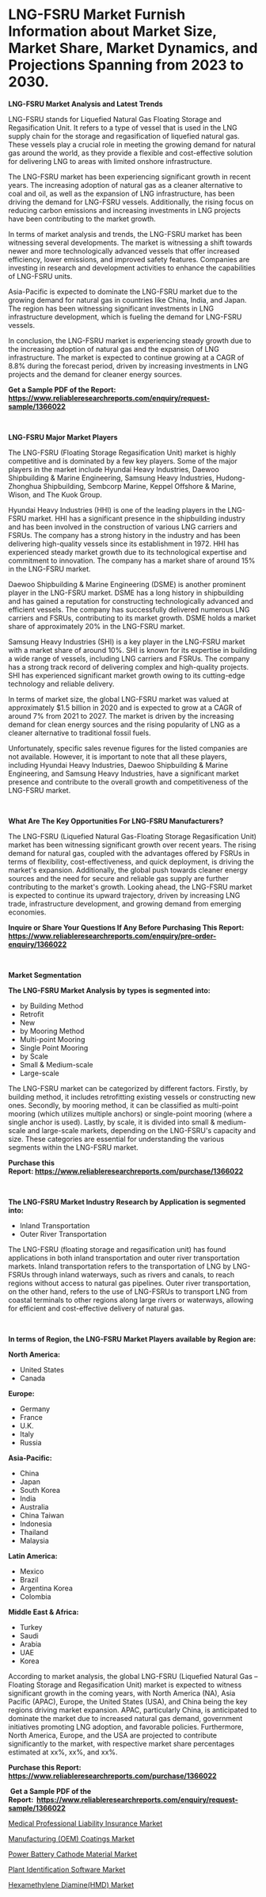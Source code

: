 <p><h1>LNG-FSRU Market Furnish Information about Market Size, Market Share, Market Dynamics, and Projections Spanning from 2023 to 2030.</h1></p><p><strong>LNG-FSRU Market Analysis and Latest Trends</strong></p>
<p><p>LNG-FSRU stands for Liquefied Natural Gas Floating Storage and Regasification Unit. It refers to a type of vessel that is used in the LNG supply chain for the storage and regasification of liquefied natural gas. These vessels play a crucial role in meeting the growing demand for natural gas around the world, as they provide a flexible and cost-effective solution for delivering LNG to areas with limited onshore infrastructure.</p><p>The LNG-FSRU market has been experiencing significant growth in recent years. The increasing adoption of natural gas as a cleaner alternative to coal and oil, as well as the expansion of LNG infrastructure, has been driving the demand for LNG-FSRU vessels. Additionally, the rising focus on reducing carbon emissions and increasing investments in LNG projects have been contributing to the market growth.</p><p>In terms of market analysis and trends, the LNG-FSRU market has been witnessing several developments. The market is witnessing a shift towards newer and more technologically advanced vessels that offer increased efficiency, lower emissions, and improved safety features. Companies are investing in research and development activities to enhance the capabilities of LNG-FSRU units.</p><p>Asia-Pacific is expected to dominate the LNG-FSRU market due to the growing demand for natural gas in countries like China, India, and Japan. The region has been witnessing significant investments in LNG infrastructure development, which is fueling the demand for LNG-FSRU vessels.</p><p>In conclusion, the LNG-FSRU market is experiencing steady growth due to the increasing adoption of natural gas and the expansion of LNG infrastructure. The market is expected to continue growing at a CAGR of 8.8% during the forecast period, driven by increasing investments in LNG projects and the demand for cleaner energy sources.</p></p>
<p><strong>Get a Sample PDF of the Report:&nbsp; <a href="https://www.reliableresearchreports.com/enquiry/request-sample/1366022">https://www.reliableresearchreports.com/enquiry/request-sample/1366022</a></strong></p>
<p>&nbsp;</p>
<p><strong>LNG-FSRU Major Market Players</strong></p>
<p><p>The LNG-FSRU (Floating Storage Regasification Unit) market is highly competitive and is dominated by a few key players. Some of the major players in the market include Hyundai Heavy Industries, Daewoo Shipbuilding & Marine Engineering, Samsung Heavy Industries, Hudong-Zhonghua Shipbuilding, Sembcorp Marine, Keppel Offshore & Marine, Wison, and The Kuok Group.</p><p>Hyundai Heavy Industries (HHI) is one of the leading players in the LNG-FSRU market. HHI has a significant presence in the shipbuilding industry and has been involved in the construction of various LNG carriers and FSRUs. The company has a strong history in the industry and has been delivering high-quality vessels since its establishment in 1972. HHI has experienced steady market growth due to its technological expertise and commitment to innovation. The company has a market share of around 15% in the LNG-FSRU market.</p><p>Daewoo Shipbuilding & Marine Engineering (DSME) is another prominent player in the LNG-FSRU market. DSME has a long history in shipbuilding and has gained a reputation for constructing technologically advanced and efficient vessels. The company has successfully delivered numerous LNG carriers and FSRUs, contributing to its market growth. DSME holds a market share of approximately 20% in the LNG-FSRU market.</p><p>Samsung Heavy Industries (SHI) is a key player in the LNG-FSRU market with a market share of around 10%. SHI is known for its expertise in building a wide range of vessels, including LNG carriers and FSRUs. The company has a strong track record of delivering complex and high-quality projects. SHI has experienced significant market growth owing to its cutting-edge technology and reliable delivery.</p><p>In terms of market size, the global LNG-FSRU market was valued at approximately $1.5 billion in 2020 and is expected to grow at a CAGR of around 7% from 2021 to 2027. The market is driven by the increasing demand for clean energy sources and the rising popularity of LNG as a cleaner alternative to traditional fossil fuels.</p><p>Unfortunately, specific sales revenue figures for the listed companies are not available. However, it is important to note that all these players, including Hyundai Heavy Industries, Daewoo Shipbuilding & Marine Engineering, and Samsung Heavy Industries, have a significant market presence and contribute to the overall growth and competitiveness of the LNG-FSRU market.</p></p>
<p>&nbsp;</p>
<p><strong>What Are The Key Opportunities For LNG-FSRU Manufacturers?</strong></p>
<p><p>The LNG-FSRU (Liquefied Natural Gas-Floating Storage Regasification Unit) market has been witnessing significant growth over recent years. The rising demand for natural gas, coupled with the advantages offered by FSRUs in terms of flexibility, cost-effectiveness, and quick deployment, is driving the market's expansion. Additionally, the global push towards cleaner energy sources and the need for secure and reliable gas supply are further contributing to the market's growth. Looking ahead, the LNG-FSRU market is expected to continue its upward trajectory, driven by increasing LNG trade, infrastructure development, and growing demand from emerging economies.</p></p>
<p><strong>Inquire or Share Your Questions If Any Before Purchasing This Report: <a href="https://www.reliableresearchreports.com/enquiry/pre-order-enquiry/1366022">https://www.reliableresearchreports.com/enquiry/pre-order-enquiry/1366022</a></strong></p>
<p>&nbsp;</p>
<p><strong>Market Segmentation</strong></p>
<p><strong>The LNG-FSRU Market Analysis by types is segmented into:</strong></p>
<p><ul><li>by Building Method</li><li>Retrofit</li><li>New</li><li>by Mooring Method</li><li>Multi-point Mooring</li><li>Single Point Mooring</li><li>by Scale</li><li>Small & Medium-scale</li><li>Large-scale</li></ul></p>
<p><p>The LNG-FSRU market can be categorized by different factors. Firstly, by building method, it includes retrofitting existing vessels or constructing new ones. Secondly, by mooring method, it can be classified as multi-point mooring (which utilizes multiple anchors) or single-point mooring (where a single anchor is used). Lastly, by scale, it is divided into small & medium-scale and large-scale markets, depending on the LNG-FSRU's capacity and size. These categories are essential for understanding the various segments within the LNG-FSRU market.</p></p>
<p><strong>Purchase this Report:&nbsp;<a href="https://www.reliableresearchreports.com/purchase/1366022">https://www.reliableresearchreports.com/purchase/1366022</a></strong></p>
<p>&nbsp;</p>
<p><strong>The LNG-FSRU Market Industry Research by Application is segmented into:</strong></p>
<p><ul><li>Inland Transportation</li><li>Outer River Transportation</li></ul></p>
<p><p>The LNG-FSRU (floating storage and regasification unit) has found applications in both inland transportation and outer river transportation markets. Inland transportation refers to the transportation of LNG by LNG-FSRUs through inland waterways, such as rivers and canals, to reach regions without access to natural gas pipelines. Outer river transportation, on the other hand, refers to the use of LNG-FSRUs to transport LNG from coastal terminals to other regions along large rivers or waterways, allowing for efficient and cost-effective delivery of natural gas.</p></p>
<p>&nbsp;</p>
<p><strong>In terms of Region, the LNG-FSRU Market Players available by Region are:</strong></p>
<p>
    <p> <strong> North America: </strong>
        <ul>
            <li>United States</li>
            <li>Canada</li>
        </ul>
        </p> 
    <p> <strong> Europe: </strong>
        <ul>
            <li>Germany</li>
            <li>France</li>
            <li>U.K.</li>
            <li>Italy</li>
            <li>Russia</li>
        </ul>
        </p> 
    <p> <strong> Asia-Pacific: </strong>
        <ul>
            <li>China</li>
            <li>Japan</li>
            <li>South Korea</li>
            <li>India</li>
            <li>Australia</li>
            <li>China Taiwan</li>
            <li>Indonesia</li>
            <li>Thailand</li>
            <li>Malaysia</li>
        </ul>
        </p> 
    <p> <strong> Latin America: </strong>
        <ul>
            <li>Mexico</li>
            <li>Brazil</li>
            <li>Argentina Korea</li>
            <li>Colombia</li>
        </ul>
        </p> 
    <p> <strong> Middle East & Africa: </strong>
        <ul>
            <li>Turkey</li>
            <li>Saudi</li>
            <li>Arabia</li>
            <li>UAE</li>
            <li>Korea</li>
        </ul>
    </p>
    </p>
<p><p>According to market analysis, the global LNG-FSRU (Liquefied Natural Gas – Floating Storage and Regasification Unit) market is expected to witness significant growth in the coming years, with North America (NA), Asia Pacific (APAC), Europe, the United States (USA), and China being the key regions driving market expansion. APAC, particularly China, is anticipated to dominate the market due to increased natural gas demand, government initiatives promoting LNG adoption, and favorable policies. Furthermore, North America, Europe, and the USA are projected to contribute significantly to the market, with respective market share percentages estimated at xx%, xx%, and xx%.</p></p>
<p><strong>Purchase this Report: <a href="https://www.reliableresearchreports.com/purchase/1366022">https://www.reliableresearchreports.com/purchase/1366022</a></strong></p>
<p>&nbsp;<strong>Get a Sample PDF of the Report:&nbsp;&nbsp;<a href="https://www.reliableresearchreports.com/enquiry/request-sample/1366022">https://www.reliableresearchreports.com/enquiry/request-sample/1366022</a></strong></p>
<p><strong></strong></p>
<p><p><a href="https://medium.com/@wall.see.write/medical-professional-liability-insurance-market-size-cagr-trends-2024-2030-00fa0d057ef5">Medical Professional Liability Insurance Market</a></p><p><a href="https://www.linkedin.com/pulse/manufacturing-oem-coatings-market-challenges-opportunities-gmfle/">Manufacturing (OEM) Coatings Market</a></p><p><a href="https://www.linkedin.com/pulse/power-battery-cathode-material-market-size-2023-2030-global-7pzee/">Power Battery Cathode Material Market</a></p><p><a href="https://medium.com/@pair.holy.proof/plant-identification-software-market-size-cagr-trends-2024-2030-a1a4525dd605">Plant Identification Software Market</a></p><p><a href="https://www.linkedin.com/pulse/hexamethylene-diaminehmd-market-size-growth-forecast-from-k1rse/">Hexamethylene Diamine(HMD) Market</a></p></p>